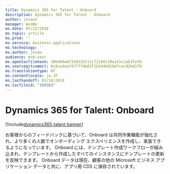 ```yaml
---
title: Dynamics 365 for Talent - Onboard
description: Dynamics 365 for Talent - Onboard
author: josaw1
manager: AnnBe
ms.date: 07/22/2018
ms.topic: article
ms.prod: ''
ms.service: business-applications
ms.technology: ''
ms.author: josaw
audience: end-user
ms.openlocfilehash: 30bd66e8732832b111c72189138e141c2ab3fef0
ms.sourcegitcommit: 0c8ca4eaf47f7f4b83f1b544b910e7cac92bd1f0
ms.translationtype: HT
ms.contentlocale: ja-JP
ms.lasthandoff: 01/10/2019
ms.locfileid: "199303"
---
```

#  <a name="dynamics365-for-talent-onboard"></a>Dynamics 365 for Talent: Onboard

[!include[dynamics365-talent banner](../../includes/dynamics365-talent.md)]



お客様からのフィードバックに基づいて、Onboard は共同作業機能が強化され、より多くの人数でオンボーディング エクスペリエンスを作成し、実装できるようになっています。 Onboard には、テンプレート作成ワークフローが組み込まれ、テンプレートから作成したすべてのインスタンスにテンプレートの更新を反映できます。 Onboard データは現在、顧客の他の Microsoft ビジネス アプリケーション データと共に、アプリ用 CDS に保存されています。 

